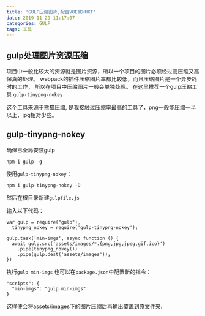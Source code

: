 ```yaml
---
title: 'GULP压缩图片,配合VUE或NUXT'
date: 2019-11-29 11:17:07
categories: GULP
tags: 工具
---
```


## gulp处理图片资源压缩

项目中一般比较大的资源就是图片资源，所以一个项目的图片必须经过高压缩又高保真的处理。
webpack的插件压缩图片率都比较低，而且压缩图片是一个异步耗时的工作，
所以在项目中压缩图片一般会单独处理。
在这里推荐一个gulp压缩工具 `gulp-tinypng-nokey`

这个工具来源于[熊猫压缩](https://tinypng.com/),
是我接触过压缩率最高的工具了，png一般能压缩一半以上，jpg相对少些。

## gulp-tinypng-nokey

确保已全局安装gulp
```
npm i gulp -g
```

使用`gulp-tinypng-nokey`：
```
npm i gulp-tinypng-nokey -D
```

然后在根目录新建`gulpfile.js`

输入以下代码：
```
var gulp = require("gulp"),
  tinypng_nokey = require('gulp-tinypng-nokey');

gulp.task('min-imgs', async function () {
  await gulp.src('assets/images/*.{png,jpg,jpeg,gif,ico}')
    .pipe(tinypng_nokey())
    .pipe(gulp.dest('assets/images'));
})
```

执行`gulp min-imgs` 
也可以在`package.json`中配置新的指令：
```
"scripts": {
  "min-imgs": "gulp min-imgs"
}
```

这样便会将assets/images下的图片压缩后再输出覆盖到原文件夹.
